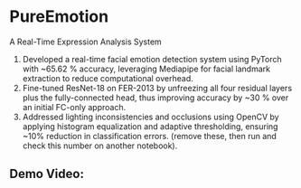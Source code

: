 # PureEmotion
A Real-Time Expression Analysis System


1. Developed a real-time facial emotion detection system using PyTorch with ~65.62 % accuracy, leveraging Mediapipe for facial landmark extraction to reduce computational overhead.
2. Fine-tuned ResNet-18 on FER-2013 by unfreezing all four residual layers plus the fully-connected head, thus improving accuracy by ~30 % over an initial FC-only approach.
3. Addressed lighting inconsistencies and occlusions using OpenCV by applying histogram equalization and adaptive thresholding, ensuring ~10% reduction in classification errors. (remove these, then run and check this number on another notebook).

## Demo Video:





